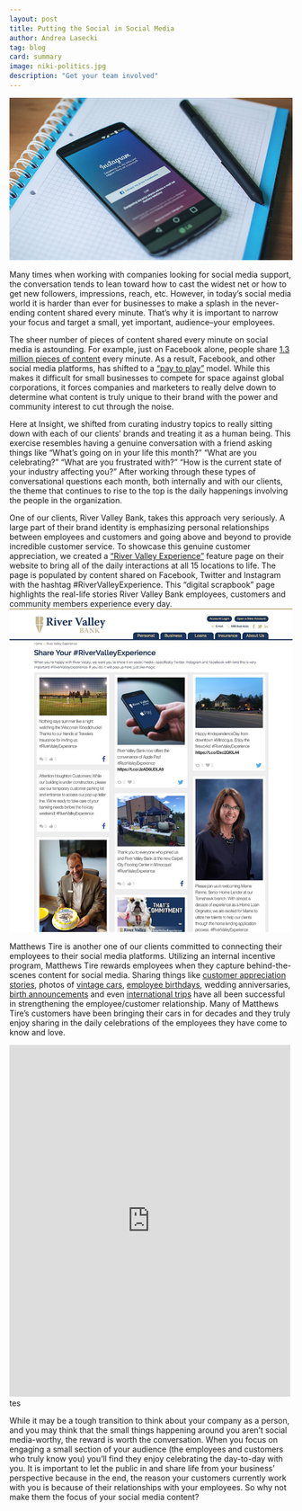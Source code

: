 ```yaml
---
layout: post
title: Putting the Social in Social Media
author: Andrea Lasecki
tag: blog
card: summary
image: niki-politics.jpg
description: "Get your team involved"
---
```

![Get your team involved](/img/social-media-phone.jpg)

Many times when working with companies looking for social media support, the conversation tends to lean toward how to cast the widest net or how to get new followers, impressions, reach, etc. However, in today’s social media world it is harder than ever for businesses to make a splash in the never-ending content shared every minute. That’s why it is important to narrow your focus and target a small, yet important, audience–your employees.

The sheer number of pieces of content shared every minute on social media is astounding. For example, just on Facebook alone, people share <a href="https://socialpilot.co/blog/125-amazing-social-media-statistics-know-2016" target="_blank">1.3 million pieces of content</a> every minute. As a result, Facebook, and other social media platforms, has shifted to a <a href="http://insightcreative.com/blog/do-you-have-to-pay-to-play-on-facebook.html" target="_blank">“pay to play”</a> model. While this makes it difficult for small businesses to compete for space against global corporations, it forces companies and marketers to really delve down to determine what content is truly unique to their brand with the power and community interest to cut through the noise.

Here at Insight, we shifted from curating industry topics to really sitting down with each of our clients’ brands and treating it as a human being. This exercise resembles having a genuine conversation with a friend asking things like “What’s going on in your life this month?” “What are you celebrating?” “What are you frustrated with?” “How is the current state of your industry affecting you?” After working through these types of conversational questions each month, both internally and with our clients, the theme that continues to rise to the top is the daily happenings involving the people in the organization.

One of our clients, River Valley Bank, takes this approach very seriously. A large part of their brand identity is emphasizing personal relationships between employees and customers and going above and beyond to provide incredible customer service. To showcase this genuine customer appreciation, we created a <a href="https://www.rivervalleybank.com/river-valley-experience.html" target="_blank">“River Valley Experience”</a> feature page on their website to bring all of the daily interactions at all 15 locations to life. The page is populated by content shared on Facebook, Twitter and Instagram with the hashtag #RiverValleyExperience.
This “digital scrapbook” page highlights the real-life stories River Valley Bank employees, customers and community members experience every day.
![River Valley Bank Experience](/img/rvbexperience.jpg)

Matthews Tire is another one of our clients committed to connecting their employees to their social media platforms. Utilizing an internal incentive program, Matthews Tire rewards employees when they capture behind-the-scenes content for social media. Sharing things like <a href="https://www.facebook.com/matthewstire/photos/a.303771737248.147307.164950832248/10153460959947249/?type=3&theater" target="_blank">customer appreciation stories</a>, photos of <a href="https://www.facebook.com/matthewstire/photos/a.10150732005447249.433441.164950832248/10154317334237249/?type=3&theater" target="_blank">vintage cars</a>, <a href="https://www.facebook.com/matthewstire/photos/a.303771737248.147307.164950832248/10154297598472249/?type=3&theater" target="_blank">employee birthdays</a>, wedding anniversaries, <a href="https://www.facebook.com/matthewstire/photos/a.303771737248.147307.164950832248/10154036477972249/?type=3&theater" target="_blank">birth announcements</a> and even <a href="https://www.facebook.com/matthewstire/posts/10154125118052249" target="_blank">international trips</a> have all been successful in strengthening the employee/customer relationship. Many of Matthews Tire’s customers have been bringing their cars in for decades and they truly enjoy sharing in the daily celebrations of the employees they have come to know and love.

<iframe src="https://www.facebook.com/plugins/post.php?href=https%3A%2F%2Fwww.facebook.com%2Fmatthewstire%2Fposts%2F10154297598472249%3A0&width=500" width="500" height="626" style="border:none;overflow:hidden" scrolling="no" frameborder="0" allowTransparency="true"></iframe>tes

While it may be a tough transition to think about your company as a person, and you may think that the small things happening around you aren’t social media-worthy, the reward is worth the conversation. When you focus on engaging a small section of your audience (the employees and customers who truly know you) you’ll find they enjoy celebrating the day-to-day with you. It is important to let the public in and share life from your business’ perspective because in the end, the reason your customers currently work with you is because of their relationships with your employees. So why not make them the focus of your social media content?

